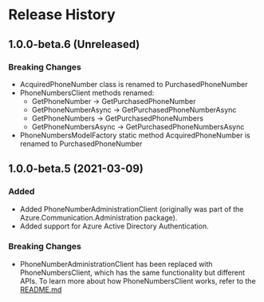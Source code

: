 # Release History

## 1.0.0-beta.6 (Unreleased)


### Breaking Changes
- AcquiredPhoneNumber class is renamed to PurchasedPhoneNumber
- PhoneNumbersClient methods renamed:
  - GetPhoneNumber -> GetPurchasedPhoneNumber
  - GetPhoneNumberAsync -> GetPurchasedPhoneNumberAsync
  - GetPhoneNumbers -> GetPurchasedPhoneNumbers
  - GetPhoneNumbersAsync -> GetPurchasedPhoneNumbersAsync
- PhoneNumbersModelFactory static method AcquiredPhoneNumber is renamed to PurchasedPhoneNumber

## 1.0.0-beta.5 (2021-03-09)

### Added
- Added PhoneNumberAdministrationClient (originally was part of the Azure.Communication.Administration package).
- Added support for Azure Active Directory Authentication.



### Breaking Changes
- PhoneNumberAdministrationClient has been replaced with PhoneNumbersClient, which has the same functionality but different APIs. To learn more about how PhoneNumbersClient works, refer to the [README.md][read_me]

<!-- LINKS -->
[read_me]: https://github.com/Azure/azure-sdk-for-net/blob/master/sdk/communication/Azure.Communication.PhoneNumbers/README.md
[documentation]: https://docs.microsoft.com/azure/communication-services/quickstarts/access-tokens?pivots=programming-language-csharp
